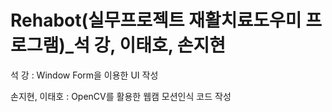 # Rehabot(실무프로젝트 재활치료도우미 프로그램)_석 강, 이태호, 손지현

석 강 : Window Form을 이용한 UI 작성

손지현, 이태호 : OpenCV를 활용한 웹캠 모션인식 코드 작성
